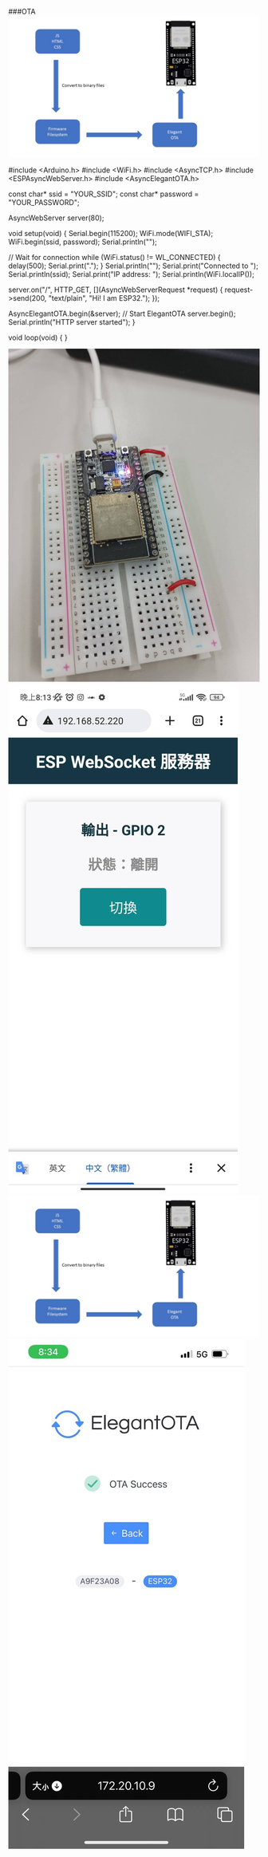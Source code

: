 ###OTA
![](https://github.com/GaryHSU16/MCU-course/blob/main/images/OTA.JPG?raw=true)


#include <Arduino.h>
#include <WiFi.h>
#include <AsyncTCP.h>
#include <ESPAsyncWebServer.h>
#include <AsyncElegantOTA.h>

const char* ssid = "YOUR_SSID";
const char* password = "YOUR_PASSWORD";

AsyncWebServer server(80);

void setup(void) {
  Serial.begin(115200);
  WiFi.mode(WIFI_STA);
  WiFi.begin(ssid, password);
  Serial.println("");

  // Wait for connection
  while (WiFi.status() != WL_CONNECTED) {
    delay(500);
    Serial.print(".");
  }
  Serial.println("");
  Serial.print("Connected to ");
  Serial.println(ssid);
  Serial.print("IP address: ");
  Serial.println(WiFi.localIP());

  server.on("/", HTTP_GET, [](AsyncWebServerRequest *request) {
    request->send(200, "text/plain", "Hi! I am ESP32.");
  });

  AsyncElegantOTA.begin(&server);    // Start ElegantOTA
  server.begin();
  Serial.println("HTTP server started");
}

void loop(void) {
}


![](https://github.com/GaryHSU16/MCU-course/blob/main/images/1791.jpg?raw=true)
![](https://github.com/GaryHSU16/MCU-course/blob/main/images/1792.jpg?raw=true)
![](https://github.com/GaryHSU16/MCU-course/blob/main/images/%E6%8A%95%E5%BD%B1%E7%89%871.JPG?raw=true)
![](https://github.com/GaryHSU16/MCU-course/blob/main/images/346100347_999025321265349_8138254261851382640_n.jpg?raw=true)
